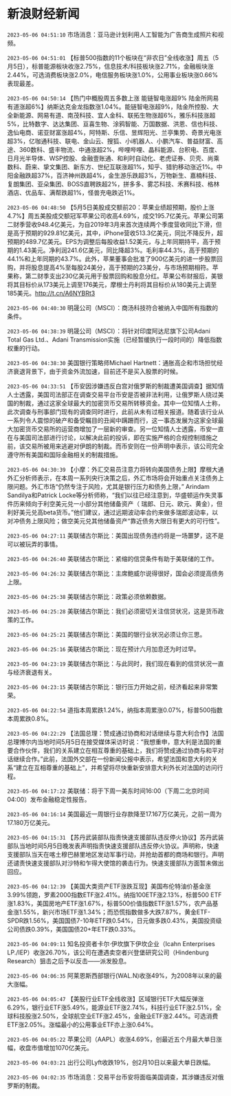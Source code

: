 # 新浪财经新闻
`2023-05-06 04:51:10` 市场消息：亚马逊计划利用人工智能为广告商生成照片和视频。

`2023-05-06 04:51:01` 【标普500指数的11个板块在“非农日”全线收涨】周五（5月5日），标普能源板块收涨2.75%，信息技术/科技板块涨2.71%，金融板块涨2.44%，可选消费板块涨2.0%，电信服务板块涨1.0%，公用事业板块涨0.66%表现最差。

`2023-05-06 04:50:14` 【热门中概股周五多数上涨 能链智电涨超9% 陆金所网易有道涨超6%】纳斯达克金龙指数涨1.04%。能链智电涨超9%，陆金所控股、大全新能源、网易有道、南茂科技、宜人金科、联拓生物涨超6%，雅乐科技涨超5%，比特数字、达达集团、亘喜生物、涂鸦智能、万国数据、洪恩、信也科技、逸仙电商、诺亚财富涨超4%，阿特斯、乐信、昱辉阳光、兰亭集势、奇景光电涨超3%，亿咖通科技、联电、金山云、搜狐、小i机器人、小鹏汽车、普益财富、高途、360数科、盛丰物流、中通涨超2%，哔哩哔哩、晶科能源、台积电、百度、日月光半导体、WSP控股、金融壹账通、和利时自动化、老虎证券、贝壳、尚乘数科、蔚来、挚文集团、新东方、世纪互联涨超1%，知乎、猎豹移动涨近1%。中阳金融跌超37%，百济神州跌超4%，金生游乐跌超3%，万物新生、嘉楠科技、复朗集团、亚朵集团、BOSS直聘跌超2%，拼多多、雾芯科技、禾赛科技、格林酒店、优品车、满帮跌超1%，怪兽充电跌近1%。

`2023-05-06 04:48:50` 【5月5日美股成交额前20：苹果业绩超预期，股价上涨4.7%】周五美股成交额冠军苹果公司收高4.69%，成交195.7亿美元。苹果公司第二财季营收948.4亿美元，为自2019年3月来首次连续两个季度营收同比下滑，但是高于预期的929.81亿美元，其中，iPhone营收513.3亿美元，同比不降反升，超预期的489.7亿美元。EPS为调整后每股收益1.52美元，与上年同期持平，高于预期的1.43美元。净利润241.6亿美元，同比降超3%。毛利率44.3%，高于预期的44.1%和上年同期的43.7%。此外，苹果董事会批准了900亿美元的进一步股票回购，并将股息提高4%至每股24美分，高于预期的23美分，与市场预期相符。苹果称，第二财季支出230亿美元用于股票回购和股息分红。苹果公布财报后，美银将其目标价从173美元上调至176美元，摩根士丹利将其目标价从180美元上调至185美元。http://t.cn/A6NYBRt3

`2023-05-06 04:40:30` 明晟公司（MSCI）：商汤科技符合被纳入中国所有指数的条件。

`2023-05-06 04:38:39` 明晟公司（MSCI）：将针对印度阿达尼旗下公司Adani Total Gas Ltd.、Adani Transmission实施（已经暂缓执行一段时间的）降低指数权重的行动。

`2023-05-06 04:38:30` 美国银行策略师Michael Hartnett：通胀高企和市场担忧经济衰退背景下，由于资金外流加速，目前还不是买入股票的时候。

`2023-05-06 04:33:51` 【币安因涉嫌违反白宫对俄罗斯的制裁遭美国调查】据知情人士透露，美国司法部正在调查交易平台币安是否被非法利用，让俄罗斯人绕过美国的制裁，通过这家全球最大的加密货币交易所转移资金。其中一位知情人士称，此次调查与刑事部门现有的调查同时进行，此前从未有过相关报道。随着该行业从一系列令人震惊的破产和备受瞩目的丑闻中蹒跚而行，这一事态发展为这家全球最大加密货币交易所的运营商增加了一层新的审查。另一位知情人士透露，币安一直在与美国司法部进行讨论，以解决此前的投诉，即在实施严格的合规控制措施之前，该交易所被用来逃避对伊朗的制裁。而币安则在一份声明中表示，该公司完全遵守所有美国和国际金融相关的制裁措施。

`2023-05-06 04:30:39` 【小摩：外汇交易员注意力将转向美国债务上限】摩根大通外汇分析师表示，在本周一系列央行决策之后，外汇市场将会开始重点关注债务上限问题。外汇市场“仍然专注于风险，尤其是银行压力和债务上限，” Arindam Sandilya和Patrick Locke等分析师称，“我们以往已经注意到，华盛顿运作失灵事件历来倾向于利空美元兑一小部分其他储备资产（ 瑞郎、日元、欧元、黄金），但利好美元兑高beta货币。”他们建议，通过远期波动率合约来做多瑞郎波动率，以对冲债务上限风险；做空美元兑其他储备资产“靠近债务大限日有更大的可行性”。

`2023-05-06 04:27:11` 美联储古尔斯比：美国出现债务违约将是一场噩梦，这不是可以被玩弄的事情。

`2023-05-06 04:26:40` 美联储古尔斯比：紧缩的信贷条件有助于美联储的工作。

`2023-05-06 04:26:32` 美联储古尔斯比：主席鲍威尔说得很好，国会必须提高债务上限。

`2023-05-06 04:25:38` 美联储古尔斯比：政策必须依赖数据。

`2023-05-06 04:25:28` 美联储古尔斯比：我们必须密切关注信贷状况，这是货币政策的工作。

`2023-05-06 04:25:21` 美联储古尔斯比：美国的银行业状况必须让你三思。

`2023-05-06 04:25:16` 美联储古尔斯比：现在预计六月加息还为时过早。

`2023-05-06 04:23:19` 美联储古尔斯比：与此同时，我们现在看到的信贷状况一直与经济衰退有关。

`2023-05-06 04:23:15` 美联储古尔斯比：银行压力开始之前，经济看起来非常繁荣。

`2023-05-06 04:22:54` 道指本周累跌1.24%，纳指本周累涨0.07%，标普500指数本周累跌0.8%。

`2023-05-06 04:22:29` 【法国总理：赞成通过协商和对话继续与意大利合作】法国总理博尔内当地时间5月5日在接受媒体采访时说：“我想重申，意大利是法国的重要合作伙伴，我们的关系建立在相互尊重的基础上，我们将赞成通过协商与和平对话继续合作。”此前，法国外交部在一份新闻公报中表示，希望法国和意大利的关系“建立在互相尊重的基础上”，并希望将尽快重新安排意大利外长对法国的访问行程。

`2023-05-06 04:17:22` 美联储：将于下周一美东时间16:00（下周二北京时间04:00）发布金融稳定性报告。

`2023-05-06 04:16:14` 美国最近一周银行业存款降至17.167万亿美元，之前一周为17.180万亿美元。

`2023-05-06 04:15:31` 【苏丹武装部队指责快速支援部队违反停火协议】苏丹武装部队当地时间5月5日晚发表声明指责快速支援部队违反停火协议。声明称，快速支援部队当天在喀土穆巴赫里地区发动军事行动，并抢劫首都的商场和银行。声明还谴责快速支援部队对沙特和乍得大使馆的袭击行为。快速支援部队方面暂未做出回应。

`2023-05-06 04:12:39` 【美国大类资产ETF涨跌互现】美国布伦特油价基金涨3.99%领跑，罗素2000指数ETF涨2.41%。纳指100ETF涨2.13%，标普500 ETF涨1.83%，美国房地产ETF涨1.67%，标普500价值指数ETF涨1.57%，农产品基金涨1.55%，新兴市场ETF涨1.34%；而恐慌指数做多大跌7.87%，黄金ETF-SPDR跌1.56%，美国国债7-10年ETF跌0.54%，日元做多跌0.43%，美国投资级公司债跌0.39%，美国国债20+年ETF跌0.33%。

`2023-05-06 04:09:11` 知名投资者卡尔·伊坎旗下伊坎企业（Icahn Enterprises LP./IEP）收涨26.70%，该公司在遭遇卖空者兴登堡研究公司（Hindenburg Research）狙击之后予以反击——派发股息。

`2023-05-06 04:06:35` 阿莱恩斯西部银行(WAL.N)收涨49%，为2008年以来的最大涨幅。

`2023-05-06 04:05:47` 【美股行业ETF全线收涨】区域银行ETF大幅反弹涨6.29%，银行业ETF涨5.49%，能源业ETF涨2.74%，科技行业ETF涨2.51%，全球科技股涨2.50%，全球航空业ETF涨2.45%，金融业ETF涨2.44%。可选消费ETF涨2.05%。涨幅最小的公用事业ETF亦上涨0.64%。

`2023-05-06 04:05:22` 苹果公司（AAPL）收涨4.69%，创最近五个月最大单日涨幅，收盘市值增加1070亿美元。

`2023-05-06 04:03:21` 出行公司Lyft收跌19%，创2月10日以来最大单日跌幅。

`2023-05-06 04:02:35` 市场消息：交易平台币安将面临美国调查，其涉嫌违反对俄罗斯的制裁。

